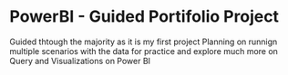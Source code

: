# PowerBI - Guided Portifolio Project
Guided thtough the majority as it is my first project
Planning on runnign multiple scenarios with the data for practice and explore much more on Query and Visualizations on Power BI
